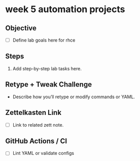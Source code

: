 # week 5 automation projects

## Objective
- [ ] Define lab goals here for rhce

## Steps
1. Add step-by-step lab tasks here.

## Retype + Tweak Challenge
- Describe how you’ll retype or modify commands or YAML.

## Zettelkasten Link
- [ ] Link to related zett note.

## GitHub Actions / CI
- [ ] Lint YAML or validate configs
